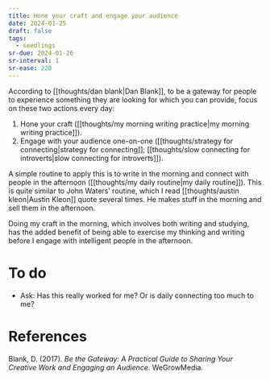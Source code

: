 ```yaml
---
title: Hone your craft and engage your audience
date: 2024-01-25
draft: false
tags:
  - seedlings
sr-due: 2024-01-26
sr-interval: 1
sr-ease: 228
---
```

According to [[thoughts/dan blank|Dan Blank]], to be a gateway for people to experience something they are looking for which you can provide, focus on these two actions every day:

1. Hone your craft ([[thoughts/my morning writing practice|my morning writing practice]]).
2. Engage with your audience one-on-one ([[thoughts/strategy for connecting|strategy for connecting]]; [[thoughts/slow connecting for introverts|slow connecting for introverts]]).

A simple routine to apply this is to write in the morning and connect with people in the afternoon ([[thoughts/my daily routine|my daily routine]]). This is quite similar to John Waters’ routine, which I read [[thoughts/austin kleon|Austin Kleon]] quote several times. He makes stuff in the morning and sell them in the afternoon.

Doing my craft in the morning, which involves both writing and studying, has the added benefit of being able to exercise my thinking and writing before I engage with intelligent people in the afternoon.

# To do

- Ask: Has this really worked for me? Or is daily connecting too much to me?

# References

Blank, D. (2017). *Be the Gateway: A Practical Guide to Sharing Your Creative Work and Engaging an Audience*. WeGrowMedia.